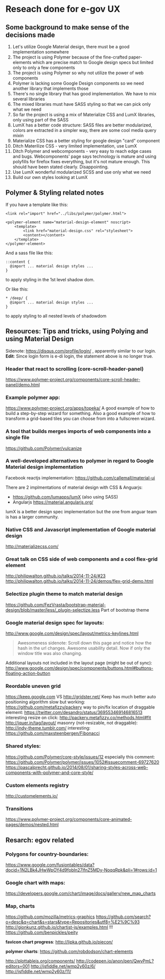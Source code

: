 # Reseach done for e-gov UX

## Some background to make sense of the decisions made
1. Let's utilize Google Material design, there must be a good implementation somewhere
1. The project is using Polymer because of the fine-crafted paper-elements which are precise match to Google design specs but limited only to only a few components
1. The project is using Polymer so why not utilize the power of web components
1. Polymer is lacking some Google Design components so we need another library that implements those
1. There's no single library that has good implementation. We have to mix several libraries
1. The mixed libraries must have SASS styling so that we can pick only what we need
1. So far the project is using a mix of Materialize CSS and LumX libraries, only using part of the SASS
1. LumX has a better code structure: SASS files are better modularized, colors are extracted in a simpler way, there are some cool media query mixin
1. Materialize CSS has a better styling for google design "card" component
1. Ditch Materilize CSS - very limited implementation, use LumX
1. Ditch Polymer and webcomponents - very easy to reach edge cases and bugs. Webcomponents' page says technology is mature and using polyfills for firefox fixes everything, but it's not mature enough. This should have been stated clearly. Disappointing.
1. Use LumX wonderful modularized SCSS and use only what we need
1. Build our own styles looking at LumX



## Polymer & Styling related notes

If you have a template like this:
```
<link rel="import" href="../libs/polymer/polymer.html">

<polymer-element name="material-design-element" noscript>
    <template>
        <link href="material-design.css" rel="stylesheet">
        <content></content>
    </template>
</polymer-element>
```

And a sass file like this:
```
::content {
  @import ... material design styles ...
}
```
to apply styling in the 1st level shadow dom.

Or like this:
```
* /deep/ {
  @import ... material design styles ...
}
```
to apply styling to all nested levels of shadowdom


## Resources: Tips and tricks, using Polying and using Material Design

Sidenote: https://disqus.com/profile/login/ , apparently similar to our login.
**Edit**: Since login form is e-di login, the statement above is no longer true.

### Header that react to scrolling (core-scroll-header-panel)
https://www.polymer-project.org/components/core-scroll-header-panel/demo.html

### Example polymer app:
https://www.polymer-project.org/apps/topeka/
A good example of how to build a step-by-step wizard for something.
Also a good example of how to transform a grid-based tiles you can choose from
into a fullscreen wizard.

### A tool that builds merges imports of web components into a single file
https://github.com/Polymer/vulcanize


### A well-developed alternatives to polymer in regard to Google Material design implementation
Facebook reactjs implementation: https://github.com/callemall/material-ui

There are 2 implmentations of material design with CSS & Anguarjs:
- https://github.com/lumapps/lumX (also using SASS)
- Angularjs https://material.angularjs.org/

lumX is a better design spec implementation but the one from anguar team is has a larger community.

### Native CSS and Javascript implementation of Google material design
http://materializecss.com/

### Great talk on CSS side of web components and a cool flex-grid element
http://philipwalton.github.io/talks/2014-11-24/#23
http://philipwalton.github.io/talks/2014-11-24/demos/flex-grid-demo.html

### Selectize plugin theme to match material design
https://github.com/FezVrasta/bootstrap-material-design/blob/master/less/_plugin-selectize.less
Part of bootstrap theme

### Google material design spec for layouts:

http://www.google.com/design/spec/layout/metrics-keylines.html
> Awesomeness sidenote: Scroll down this page and notice how the hash in the url changes. Awesome usability detail. Now if only the window title was also changing.

Additional layouts not included in the layout page (might be out of sync):
http://www.google.com/design/spec/components/buttons.html#buttons-floating-action-button

### Reordable uneven grid
https://keep.google.com VS http://gridster.net/
Keep has much better auto positioning algorithm
slow but working: https://github.com/metafizzy/packery
way to pin/fix location of draggable element: https://twitter.com/desandro/status/369553469146816513
interesting resize on click: http://packery.metafizzy.co/methods.html#fit
http://jquer.in/tag/layout/
masonry (not-resizable, not draggable): http://indy-theme.tumblr.com/
interesting: https://github.com/maxsteenbergen/Fibonacci

### Shared styles:
https://github.com/Polymer/core-style/issues/12
especially this comment: https://github.com/Polymer/polymer/issues/1052#issuecomment-69727620
https://pascalprecht.github.io/2014/08/01/sharing-styles-across-web-components-with-polymer-and-core-style/

### Custom elements registry
http://customelements.io/

### Transitions
https://www.polymer-project.org/components/core-animated-pages/demos/nested.html


## Resarch: egov related

### Polygons for country-boundaries:
https://www.google.com/fusiontables/data?docid=1N2LBk4JHwWpOY4d9fobIn27lfnZ5MDy-NoqqRpk&pli=1#rows:id=1

### Google chart with maps:
https://developers.google.com/chart/image/docs/gallery/new_map_charts

### Map, charts
https://github.com/mozilla/metrics-graphics
https://github.com/search?o=desc&q=chart&s=stars&type=Repositories&utf8=%E2%9C%93
http://gionkunz.github.io/chartist-js/examples.html
!!! https://github.com/benpickles/peity

**favicon chart progress**: http://lipka.github.io/piecon/

**polymer charts**: https://github.com/robdodson/chart-elements

http://plottablejs.org/components/
http://codepen.io/anon/pen/QwvPmL?editors=001
http://jsfiddle.net/wmp2y60z/6/
http://jsfiddle.net/wmp2y60z/11/
